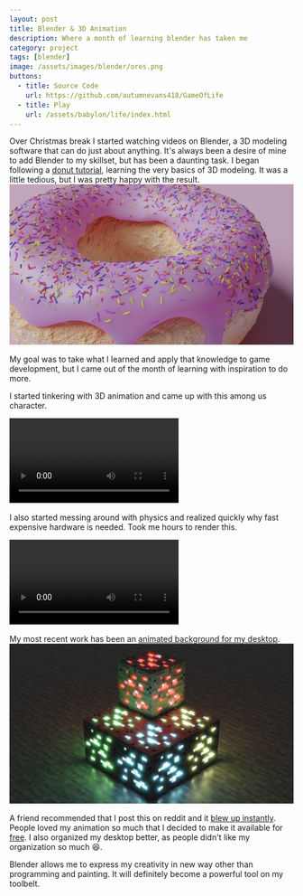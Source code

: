 ```yaml
---
layout: post
title: Blender & 3D Animation
description: Where a month of learning blender has taken me
category: project
tags: [blender]
image: /assets/images/blender/ores.png
buttons:
  - title: Source Code
    url: https://github.com/autumnevans418/GameOfLife
  - title: Play
    url: /assets/babylon/life/index.html
---
```


Over Christmas break I started watching videos on Blender, a 3D modeling software that can do just about anything.  It's always been a desire of mine to add Blender to my skillset, but has been a daunting task.  I began following a [donut tutorial](https://www.youtube.com/watch?v=TPrnSACiTJ4), learning the very basics of 3D modeling.  It was a little tedious, but I was pretty happy with the result.
![donut](/assets/images/blender/donut_final.png)

My goal was to take what I learned and apply that knowledge to game development, but I came out of the month of learning with inspiration to do more.

I started tinkering with 3D animation and came up with this among us character.

<video src="/assets/images/blender/among-us.mp4" controls>
</video>

I also started messing around with physics and realized quickly why fast expensive hardware is needed.  Took me hours to render this.

<video src="/assets/images/blender/softbody1.mp4" controls>
</video>

My most recent work has been an [animated background for my desktop](https://www.reddit.com/r/Minecraft/comments/l4f7aw/made_my_own_animated_desktop_background_in_blender/).
![ores](/assets/images/blender/ores.png)

A friend recommended that I post this on reddit and it [blew up instantly](https://www.reddit.com/r/Minecraft/comments/l4f7aw/made_my_own_animated_desktop_background_in_blender/).  People loved my animation so much that I decided to make it available for [free](https://www.reddit.com/r/Minecraft/comments/l89stg/due_to_popular_demand_here_is_my_animated_desktop/).  I also organized my desktop better, as people didn't like my organization so much :laughing:.

Blender allows me to express my creativity in new way other than programming and painting.  It will definitely become a powerful tool on my toolbelt.
